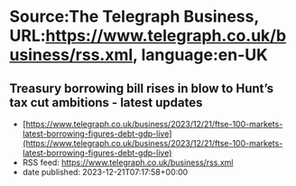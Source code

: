 # Source:The Telegraph Business, URL:https://www.telegraph.co.uk/business/rss.xml, language:en-UK

## Treasury borrowing bill rises in blow to Hunt’s tax cut ambitions - latest updates
 - [https://www.telegraph.co.uk/business/2023/12/21/ftse-100-markets-latest-borrowing-figures-debt-gdp-live](https://www.telegraph.co.uk/business/2023/12/21/ftse-100-markets-latest-borrowing-figures-debt-gdp-live)
 - RSS feed: https://www.telegraph.co.uk/business/rss.xml
 - date published: 2023-12-21T07:17:58+00:00



